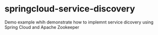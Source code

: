 # springcloud-service-discovery

Demo example whih demonstrate how to implemnt service dicovery using Spring Cloud and Apache Zookeeper
